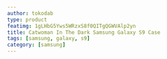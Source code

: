 ```yaml
---
author: tokodab
type: product
featimg: 1gLHbG5Yws5WRzxS8f0QITgQGWVAlp2yn
title: Catwoman In The Dark Samsung Galaxy S9 Case
tags: [samsung, galaxy, s9]
category: [samsung]
---
```

